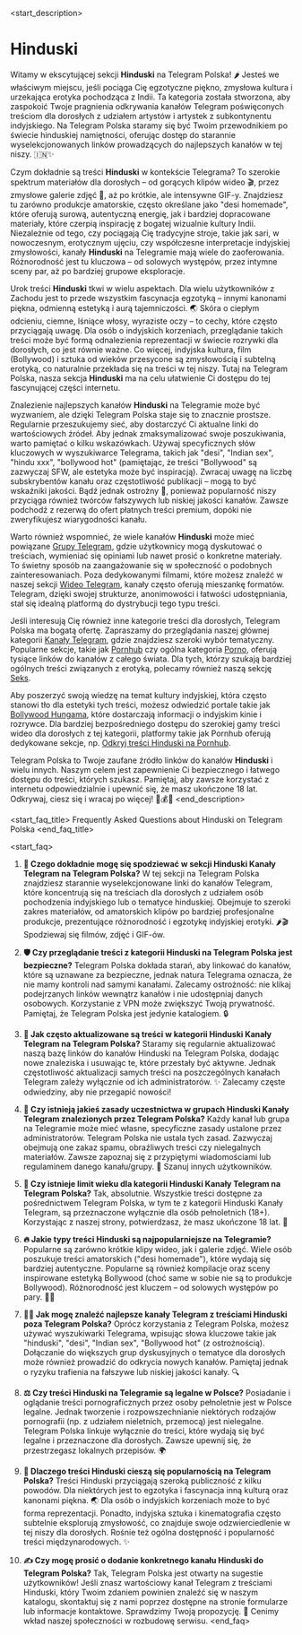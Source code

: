 <start_description>
# Hinduski

Witamy w ekscytującej sekcji **Hinduski** na Telegram Polska! 🌶️ Jesteś we właściwym miejscu, jeśli pociąga Cię egzotyczne piękno, zmysłowa kultura i urzekająca erotyka pochodząca z Indii. Ta kategoria została stworzona, aby zaspokoić Twoje pragnienia odkrywania kanałów Telegram poświęconych treściom dla dorosłych z udziałem artystów i artystek z subkontynentu indyjskiego. Na Telegram Polska staramy się być Twoim przewodnikiem po świecie hinduskiej namiętności, oferując dostęp do starannie wyselekcjonowanych linków prowadzących do najlepszych kanałów w tej niszy. 🇮🇳✨

Czym dokładnie są treści **Hinduski** w kontekście Telegrama? To szerokie spektrum materiałów dla dorosłych – od gorących klipów wideo 🎬, przez zmysłowe galerie zdjęć 📸, aż po krótkie, ale intensywne GIF-y. Znajdziesz tu zarówno produkcje amatorskie, często określane jako "desi homemade", które oferują surową, autentyczną energię, jak i bardziej dopracowane materiały, które czerpią inspirację z bogatej wizualnie kultury Indii. Niezależnie od tego, czy pociągają Cię tradycyjne stroje, takie jak sari, w nowoczesnym, erotycznym ujęciu, czy współczesne interpretacje indyjskiej zmysłowości, kanały **Hinduski** na Telegramie mają wiele do zaoferowania. Różnorodność jest tu kluczowa – od solowych występów, przez intymne sceny par, aż po bardziej grupowe eksploracje.

Urok treści **Hinduski** tkwi w wielu aspektach. Dla wielu użytkowników z Zachodu jest to przede wszystkim fascynacja egzotyką – innymi kanonami piękna, odmienną estetyką i aurą tajemniczości. 🌏 Skóra o ciepłym odcieniu, ciemne, lśniące włosy, wyraziste oczy – to cechy, które często przyciągają uwagę. Dla osób o indyjskich korzeniach, przeglądanie takich treści może być formą odnalezienia reprezentacji w świecie rozrywki dla dorosłych, co jest równie ważne. Co więcej, indyjska kultura, film (Bollywood) i sztuka od wieków przesycone są zmysłowością i subtelną erotyką, co naturalnie przekłada się na treści w tej niszy. Tutaj na Telegram Polska, nasza sekcja **Hinduski** ma na celu ułatwienie Ci dostępu do tej fascynującej części internetu.

Znalezienie najlepszych kanałów **Hinduski** na Telegramie może być wyzwaniem, ale dzięki Telegram Polska staje się to znacznie prostsze. Regularnie przeszukujemy sieć, aby dostarczyć Ci aktualne linki do wartościowych źródeł. Aby jednak zmaksymalizować swoje poszukiwania, warto pamiętać o kilku wskazówkach. Używaj specyficznych słów kluczowych w wyszukiwarce Telegrama, takich jak "desi", "Indian sex", "hindu xxx", "bollywood hot" (pamiętając, że treści "Bollywood" są zazwyczaj SFW, ale estetyka może być inspiracją). Zwracaj uwagę na liczbę subskrybentów kanału oraz częstotliwość publikacji – mogą to być wskaźniki jakości. Bądź jednak ostrożny 🧐, ponieważ popularność niszy przyciąga również twórców fałszywych lub niskiej jakości kanałów. Zawsze podchodź z rezerwą do ofert płatnych treści premium, dopóki nie zweryfikujesz wiarygodności kanału.

Warto również wspomnieć, że wiele kanałów **Hinduski** może mieć powiązane [Grupy Telegram](../../grupy/hinduski/), gdzie użytkownicy mogą dyskutować o treściach, wymieniać się opiniami lub nawet prosić o konkretne materiały. To świetny sposób na zaangażowanie się w społeczność o podobnych zainteresowaniach. Poza dedykowanymi filmami, które możesz znaleźć w naszej sekcji [Wideo Telegram](../../wideo/hinduski/), kanały często oferują mieszankę formatów. Telegram, dzięki swojej strukturze, anonimowości i łatwości udostępniania, stał się idealną platformą do dystrybucji tego typu treści.

Jeśli interesują Cię również inne kategorie treści dla dorosłych, Telegram Polska ma bogatą ofertę. Zapraszamy do przeglądania naszej głównej kategorii [Kanały Telegram](../kanaly/), gdzie znajdziesz szeroki wybór tematyczny. Popularne sekcje, takie jak [Pornhub](../kanaly/pornhub/) czy ogólna kategoria [Porno](../kanaly/porno/), oferują tysiące linków do kanałów z całego świata. Dla tych, którzy szukają bardziej ogólnych treści związanych z erotyką, polecamy również naszą sekcję [Seks](../kanaly/seks/).

Aby poszerzyć swoją wiedzę na temat kultury indyjskiej, która często stanowi tło dla estetyki tych treści, możesz odwiedzić portale takie jak [Bollywood Hungama](https://www.bollywoodhungama.com/), które dostarczają informacji o indyjskim kinie i rozrywce. Dla bardziej bezpośredniego dostępu do szerokiej gamy treści wideo dla dorosłych z tej kategorii, platformy takie jak Pornhub oferują dedykowane sekcje, np. [Odkryj treści Hinduski na Pornhub](https://www.pornhub.com/video?c=33).

Telegram Polska to Twoje zaufane źródło linków do kanałów **Hinduski** i wielu innych. Naszym celem jest zapewnienie Ci bezpiecznego i łatwego dostępu do treści, których szukasz. Pamiętaj, aby zawsze korzystać z internetu odpowiedzialnie i upewnić się, że masz ukończone 18 lat. Odkrywaj, ciesz się i wracaj po więcej! 🚀💰🔄
<end_description>

<start_faq_title>
Frequently Asked Questions about Hinduski on Telegram Polska
<end_faq_title>

<start_faq>
1. **🤔 Czego dokładnie mogę się spodziewać w sekcji Hinduski Kanały Telegram na Telegram Polska?**
W tej sekcji na Telegram Polska znajdziesz starannie wyselekcjonowane linki do kanałów Telegram, które koncentrują się na treściach dla dorosłych z udziałem osób pochodzenia indyjskiego lub o tematyce hinduskiej. Obejmuje to szeroki zakres materiałów, od amatorskich klipów po bardziej profesjonalne produkcje, prezentujące różnorodność i egzotykę indyjskiej erotyki. 🌶️🎬 Spodziewaj się filmów, zdjęć i GIF-ów.

2. **🛡️ Czy przeglądanie treści z kategorii Hinduski na Telegram Polska jest bezpieczne?**
Telegram Polska dokłada starań, aby linkować do kanałów, które są uznawane za bezpieczne, jednak natura Telegrama oznacza, że nie mamy kontroli nad samymi kanałami. Zalecamy ostrożność: nie klikaj podejrzanych linków wewnątrz kanałów i nie udostępniaj danych osobowych. Korzystanie z VPN może zwiększyć Twoją prywatność. Pamiętaj, że Telegram Polska jest jedynie katalogiem. 🔒

3. **🔄 Jak często aktualizowane są treści w kategorii Hinduski Kanały Telegram na Telegram Polska?**
Staramy się regularnie aktualizować naszą bazę linków do kanałów Hinduski na Telegram Polska, dodając nowe znaleziska i usuwając te, które przestały być aktywne. Jednak częstotliwość aktualizacji samych treści na poszczególnych kanałach Telegram zależy wyłącznie od ich administratorów. ✨ Zalecamy częste odwiedziny, aby nie przegapić nowości!

4. **📜 Czy istnieją jakieś zasady uczestnictwa w grupach Hinduski Kanały Telegram znalezionych przez Telegram Polska?**
Każdy kanał lub grupa na Telegramie może mieć własne, specyficzne zasady ustalone przez administratorów. Telegram Polska nie ustala tych zasad. Zazwyczaj obejmują one zakaz spamu, obraźliwych treści czy nielegalnych materiałów. Zawsze zapoznaj się z przypiętymi wiadomościami lub regulaminem danego kanału/grupy. 🤝 Szanuj innych użytkowników.

5. **🔞 Czy istnieje limit wieku dla kategorii Hinduski Kanały Telegram na Telegram Polska?**
Tak, absolutnie. Wszystkie treści dostępne za pośrednictwem Telegram Polska, w tym te z kategorii Hinduski Kanały Telegram, są przeznaczone wyłącznie dla osób pełnoletnich (18+). Korzystając z naszej strony, potwierdzasz, że masz ukończone 18 lat. 🛑

6. **🔥 Jakie typy treści Hinduski są najpopularniejsze na Telegramie?**
Popularne są zarówno krótkie klipy wideo, jak i galerie zdjęć. Wiele osób poszukuje treści amatorskich ("desi homemade"), które wydają się bardziej autentyczne. Popularne są również kompilacje oraz sceny inspirowane estetyką Bollywood (choć same w sobie nie są to produkcje Bollywood). Różnorodność jest kluczem – od solowych występów po pary. 💃🕺

7. **🕵️‍♂️ Jak mogę znaleźć najlepsze kanały Telegram z treściami Hinduski poza Telegram Polska?**
Oprócz korzystania z Telegram Polska, możesz używać wyszukiwarki Telegrama, wpisując słowa kluczowe takie jak "hinduski", "desi", "Indian sex", "Bollywood hot" (z ostrożnością). Dołączanie do większych grup dyskusyjnych o tematyce dla dorosłych może również prowadzić do odkrycia nowych kanałów. Pamiętaj jednak o ryzyku trafienia na fałszywe lub niskiej jakości kanały. 🔍

8. **⚖️ Czy treści Hinduski na Telegramie są legalne w Polsce?**
Posiadanie i oglądanie treści pornograficznych przez osoby pełnoletnie jest w Polsce legalne. Jednak tworzenie i rozpowszechnianie niektórych rodzajów pornografii (np. z udziałem nieletnich, przemocą) jest nielegalne. Telegram Polska linkuje wyłącznie do treści, które wydają się być legalne i przeznaczone dla dorosłych. Zawsze upewnij się, że przestrzegasz lokalnych przepisów. 🌍

9. **💖 Dlaczego treści Hinduski cieszą się popularnością na Telegram Polska?**
Treści Hinduski przyciągają szeroką publiczność z kilku powodów. Dla niektórych jest to egzotyka i fascynacja inną kulturą oraz kanonami piękna. 🌏 Dla osób o indyjskich korzeniach może to być forma reprezentacji. Ponadto, indyjska sztuka i kinematografia często subtelnie eksplorują zmysłowość, co znajduje swoje odzwierciedlenie w tej niszy dla dorosłych. Rośnie też ogólna dostępność i popularność treści międzynarodowych. ✨

10. **✍️ Czy mogę prosić o dodanie konkretnego kanału Hinduski do Telegram Polska?**
Tak, Telegram Polska jest otwarty na sugestie użytkowników! Jeśli znasz wartościowy kanał Telegram z treściami Hinduski, który Twoim zdaniem powinien znaleźć się w naszym katalogu, skontaktuj się z nami poprzez dostępne na stronie formularze lub informacje kontaktowe. Sprawdzimy Twoją propozycję. 🚀 Cenimy wkład naszej społeczności w rozbudowę serwisu.
<end_faq>